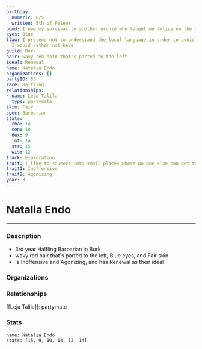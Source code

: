 ```yaml
---
birthday:
  numeric: 6/5
  written: 5th of Pelent
bond: I owe my survival to another urchin who taught me tolive on the streets.
eyes: Blue
flaw: I pretend not to understand the local language in order to avoid interactions
  I would rather not have.
guild: Burk
hair: wavy red hair that's parted to the left
ideal: Renewal
name: Natalia Endo
organizations: []
partyID: 83
race: Halfling
relationships:
- name: Leja Talila
  type: partymate
skin: Fair
spec: Barbarian
stats:
  cha: 14
  con: 10
  dex: 9
  int: 14
  str: 15
  wis: 12
track: Exploration
trait: I like to squeeze into small places where no one else can get to me.
trait1: Inoffensive
trait2: Agonizing
year: 3
---
```

# Natalia Endo
---
### Description
- 3rd year Halfling Barbarian in Burk
- wavy red hair that's parted to the left, Blue eyes, and Fair skin
- Is Inoffensive and Agonizing, and has Renewal as their ideal

### Organizations
### Relationships
[[Leja Talila]]: partymate
### Stats
```statblock
name: Natalia Endo
stats: [15, 9, 10, 14, 12, 14]
```